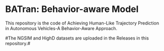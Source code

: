 # BATran: Behavior-aware Model
This repository is the code of Achieving Human-Like Trajectory Prediction in Autonomous Vehicles-A Behavior-Aware Approach.


#The NGSIM and HighD datasets are uploaded in the Releases in this repository.#
